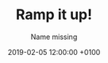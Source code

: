 ---
layout: post
author: "Name missing"
date:   2019-02-05 12:00:00 +0100
title:  "Ramp it up!"
text: "This project deals with the concept of creating a safe and playful environment.
The Ebertplatz does not have the safest reputation and many people try to avoid walking through the passage. Therefore, our concept involved creating skater ramps that would blend in and enhance this area. The ramps are positioned on unused pillars in a main thoroughfare. The intention is to have six ramps around one pillar, two ramps serve as proof of concept, but more funding is required. 

The objective of these ramps is to hinder people from hiding behind the pillars by forcing them to stand in full sight of passers-by, thus improving safety. Additionally, the ramps attract new groups of people to spend more time at the Ebertplatz. By redefining who and how the space is used and including elements of fun and safety not only can skating, running and parkour add interest to Ebertplatz, but these can take place irrespective of weather or time of day. 
"

imgMin: 

  - "https://raw.githubusercontent.com/Ebertplatz/images/master/05-02-2019-post-15/miniaturen/001.jpg"
  - "https://raw.githubusercontent.com/Ebertplatz/images/master/05-02-2019-post-15/miniaturen/002.jpg"
  - "https://raw.githubusercontent.com/Ebertplatz/images/master/05-02-2019-post-15/miniaturen/003.jpg"
  - "https://raw.githubusercontent.com/Ebertplatz/images/master/05-02-2019-post-15/miniaturen/004.jpg"
  - "https://raw.githubusercontent.com/Ebertplatz/images/master/05-02-2019-post-15/miniaturen/005.jpg"
  - "https://raw.githubusercontent.com/Ebertplatz/images/master/05-02-2019-post-15/miniaturen/006.jpg"




imgOrig: 
  - "https://raw.githubusercontent.com/Ebertplatz/images/master/05-02-2019-post-15/originale/001.jpg"
  - "https://raw.githubusercontent.com/Ebertplatz/images/master/05-02-2019-post-15/originale/002.jpg"
  - "https://raw.githubusercontent.com/Ebertplatz/images/master/05-02-2019-post-15/originale/003.jpg"
  - "https://raw.githubusercontent.com/Ebertplatz/images/master/05-02-2019-post-15/originale/004.jpg"
  - "https://raw.githubusercontent.com/Ebertplatz/images/master/05-02-2019-post-15/originale/005.jpg"
  - "https://raw.githubusercontent.com/Ebertplatz/images/master/05-02-2019-post-15/originale/006.jpg"


---